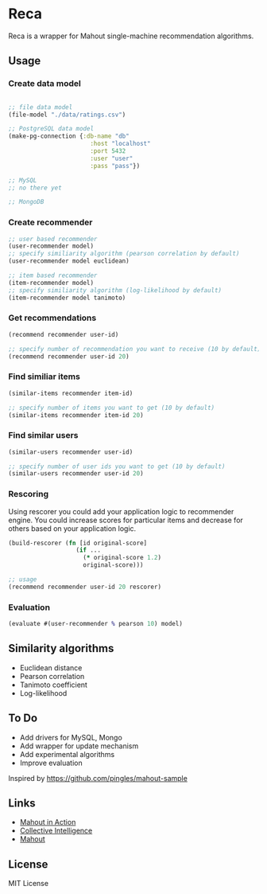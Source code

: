 # Reca

Reca is a wrapper for Mahout single-machine recommendation algorithms.

## Usage

### Create data model

``` clj

;; file data model
(file-model "./data/ratings.csv")

;; PostgreSQL data model
(make-pg-connection {:db-name "db"
                       :host "localhost"
                       :port 5432
                       :user "user"
                       :pass "pass"})

;; MySQL
;; no there yet

;; MongoDB

```

### Create recommender

``` clj
;; user based recommender
(user-recommender model)
;; specify similiarity algorithm (pearson correlation by default)
(user-recommender model euclidean)

;; item based recommender
(item-recommender model)
;; specify similiarity algorithm (log-likelihood by default)
(item-recommender model tanimoto)
```

### Get recommendations

``` clj
(recommend recommender user-id)

;; specify number of recommendation you want to receive (10 by default)
(recommend recommender user-id 20)
```

### Find similiar items

``` clj
(similar-items recommender item-id)

;; specify number of items you want to get (10 by default)
(similar-items recommender item-id 20)
```

### Find similar users

``` clj
(similar-users recommender user-id)

;; specify number of user ids you want to get (10 by default)
(similar-users recommender user-id 20)
```

### Rescoring

Using rescorer you could add your application logic to recommender engine.
You could increase scores for particular items and decrease for others based on your application logic.

``` clj
(build-rescorer (fn [id original-score]
				   (if ...
				     (* original-score 1.2)
				     original-score)))

;; usage
(recommend recommender user-id 20 rescorer)
```

### Evaluation

``` clj
(evaluate #(user-recommender % pearson 10) model)
```

## Similarity algorithms

* Euclidean distance
* Pearson correlation
* Tanimoto coefficient
* Log-likelihood


## To Do

* Add drivers for MySQL, Mongo
* Add wrapper for update mechanism
* Add experimental algorithms
* Improve evaluation

Inspired by https://github.com/pingles/mahout-sample

## Links

* [Mahout in Action](http://www.manning.com/owen/)
* [Collective Intelligence](http://shop.oreilly.com/product/9780596529321.do)
* [Mahout](https://mahout.apache.org/)

## License

MIT License
